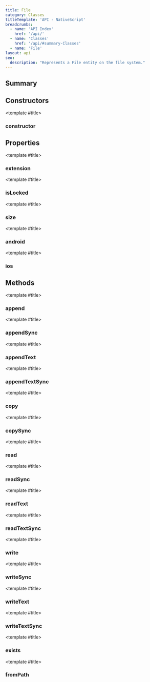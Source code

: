 ```yaml
---
title: File
category: Classes
titleTemplate: 'API - NativeScript'
breadcrumbs:
  - name: 'API Index'
    href: '/api/'
  - name: 'Classes'
    href: '/api/#summary-Classes'
  - name: 'File'
layout: api
seo:
  description: "Represents a File entity on the file system."
---
```


<!-- This page is auto generated, do not edit manually. -->
<!-- Run "yarn generate:api-docs" to regenerate -->

<script setup lang="ts">
  import { provide } from "vue";
  import API_DATA from "./File.data.json";
  
  provide('API_DATA', API_DATA);
</script>

<APIRefHierarchy v-once />

<APIRefComment commentBase64="eyJibG9ja1RhZ3MiOltdLCJtb2RpZmllclRhZ3MiOnt9LCJzdW1tYXJ5IjpbeyJraW5kIjoidGV4dCIsInRleHQiOiJSZXByZXNlbnRzIGEgRmlsZSBlbnRpdHkgb24gdGhlIGZpbGUgc3lzdGVtLiJ9XX0=" v-once />

## <Heading ignore>Summary</Heading>

<APIRefSummary v-once />

## Constructors

<div class="">

<APIRef for="1745" v-once>

<template #title>

### constructor

</template>

</APIRef>

</div>

## Properties

<div class="">

<APIRef for="1747" v-once>

<template #title>

### extension

</template>

</APIRef>

</div>

<div class="">

<APIRef for="1749" v-once>

<template #title>

### isLocked

</template>

</APIRef>

</div>

<div class="">

<APIRef for="1748" v-once>

<template #title>

### size

</template>

</APIRef>

</div>

<div class="isStatic isReadonly">

<APIRef for="1736" v-once>

<template #title>

### android

</template>

</APIRef>

</div>

<div class="isStatic isReadonly">

<APIRef for="1737" v-once>

<template #title>

### ios

</template>

</APIRef>

</div>

## Methods

<div class="">

<APIRef for="1762" v-once>

<template #title>

### append

</template>

</APIRef>

</div>

<div class="">

<APIRef for="1765" v-once>

<template #title>

### appendSync

</template>

</APIRef>

</div>

<div class="">

<APIRef for="1750" v-once>

<template #title>

### appendText

</template>

</APIRef>

</div>

<div class="">

<APIRef for="1754" v-once>

<template #title>

### appendTextSync

</template>

</APIRef>

</div>

<div class="">

<APIRef for="1772" v-once>

<template #title>

### copy

</template>

</APIRef>

</div>

<div class="">

<APIRef for="1775" v-once>

<template #title>

### copySync

</template>

</APIRef>

</div>

<div class="">

<APIRef for="1792" v-once>

<template #title>

### read

</template>

</APIRef>

</div>

<div class="">

<APIRef for="1794" v-once>

<template #title>

### readSync

</template>

</APIRef>

</div>

<div class="">

<APIRef for="1782" v-once>

<template #title>

### readText

</template>

</APIRef>

</div>

<div class="">

<APIRef for="1785" v-once>

<template #title>

### readTextSync

</template>

</APIRef>

</div>

<div class="">

<APIRef for="1812" v-once>

<template #title>

### write

</template>

</APIRef>

</div>

<div class="">

<APIRef for="1815" v-once>

<template #title>

### writeSync

</template>

</APIRef>

</div>

<div class="">

<APIRef for="1800" v-once>

<template #title>

### writeText

</template>

</APIRef>

</div>

<div class="">

<APIRef for="1804" v-once>

<template #title>

### writeTextSync

</template>

</APIRef>

</div>

<div class="isStatic">

<APIRef for="1738" v-once>

<template #title>

### exists

</template>

</APIRef>

</div>

<div class="isStatic">

<APIRef for="1741" v-once>

<template #title>

### fromPath

</template>

</APIRef>

</div>
